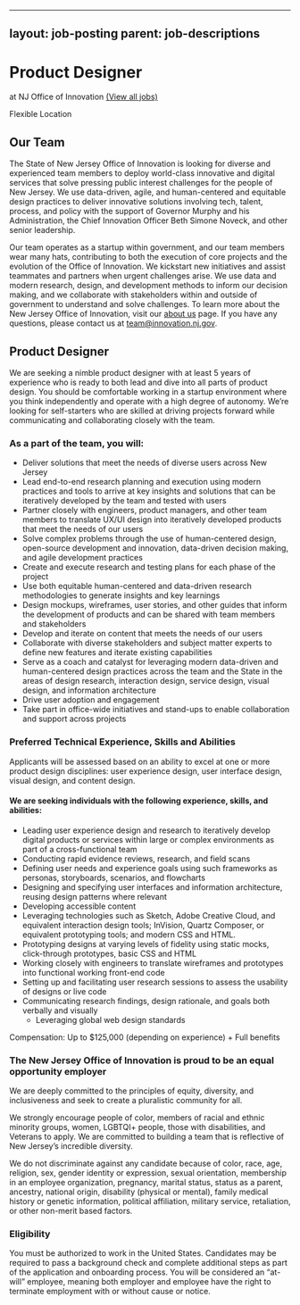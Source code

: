 
---
layout: job-posting
parent: job-descriptions
---




# Product Designer
at NJ Office of Innovation [(View all jobs)](https://innovation.nj.gov/join/)

Flexible Location

## Our Team
The State of New Jersey Office of Innovation is looking for diverse and experienced team members to deploy world-class innovative and digital services that solve pressing public interest challenges for the people of New Jersey. We use data-driven, agile, and human-centered and equitable design practices to deliver innovative solutions involving tech, talent, process, and policy with the support of Governor Murphy and his Administration, the Chief Innovation Officer Beth Simone Noveck, and other senior leadership.

Our team operates as a startup within government, and our team members wear many hats, contributing to both the execution of core projects and the evolution of the Office of Innovation. We kickstart new initiatives and assist teammates and partners when urgent challenges arise. We use data and modern research, design, and development methods to inform our decision making, and we collaborate with stakeholders within and outside of government to understand and solve challenges. To learn more about the New Jersey Office of Innovation, visit our [about us](https://innovation.nj.gov/about/) page. If you have any questions, please contact us at team@innovation.nj.gov.

## Product Designer

We are seeking a nimble product designer with at least 5 years of experience who is ready to both lead and dive into all parts of product design. You should be comfortable working in a startup environment where you think independently and operate with a high degree of autonomy. We’re looking for self-starters who are skilled at driving projects forward while communicating and collaborating closely with the team.

### As a part of the team, you will:
-   Deliver solutions that meet the needs of diverse users across New Jersey    
-   Lead end-to-end research planning and execution using modern practices and tools to arrive at key insights and solutions that can be iteratively developed by the team and tested with users    
-   Partner closely with engineers, product managers, and other team members to translate UX/UI design into iteratively developed products that meet the needs of our users    
-   Solve complex problems through the use of human-centered design, open-source development and innovation, data-driven decision making, and agile development practices    
-   Create and execute research and testing plans for each phase of the project    
-   Use both equitable human-centered and data-driven research methodologies to generate insights and key learnings    
-   Design mockups, wireframes, user stories, and other guides that inform the development of products and can be shared with team members and stakeholders    
-   Develop and iterate on content that meets the needs of our users    
-   Collaborate with diverse stakeholders and subject matter experts to define new features and iterate existing capabilities    
-   Serve as a coach and catalyst for leveraging modern data-driven and human-centered design practices across the team and the State in the areas of design research, interaction design, service design, visual design, and information architecture    
-   Drive user adoption and engagement    
-   Take part in office-wide initiatives and stand-ups to enable collaboration and support across projects
    
### Preferred Technical Experience, Skills and Abilities
Applicants will be assessed based on an ability to excel at one or more product design disciplines: user experience design, user interface design, visual design, and content design.

#### We are seeking individuals with the following experience, skills, and abilities:
-   Leading user experience design and research to iteratively develop digital products or services within large or complex environments as part of a cross-functional team    
-   Conducting rapid evidence reviews, research, and field scans    
-   Defining user needs and experience goals using such frameworks as personas, storyboards, scenarios, and flowcharts    
-   Designing and specifying user interfaces and information architecture, reusing design patterns where relevant    
-   Developing accessible content    
-   Leveraging technologies such as Sketch, Adobe Creative Cloud, and equivalent interaction design tools; InVision, Quartz Composer, or equivalent prototyping tools; and modern CSS and HTML.    
-   Prototyping designs at varying levels of fidelity using static mocks, click-through prototypes, basic CSS and HTML    
-   Working closely with engineers to translate wireframes and prototypes into functional working front-end code    
-   Setting up and facilitating user research sessions to assess the usability of designs or live code    
-   Communicating research findings, design rationale, and goals both verbally and visually
    -   Leveraging global web design standards
    
Compensation: Up to $125,000 (depending on experience) + Full benefits

### The New Jersey Office of Innovation is proud to be an equal opportunity employer
We are deeply committed to the principles of equity, diversity, and inclusiveness and seek to create a pluralistic community for all.

We strongly encourage people of color, members of racial and ethnic minority groups, women, LGBTQI+ people, those with disabilities, and Veterans to apply. We are committed to building a team that is reflective of New Jersey’s incredible diversity.

We do not discriminate against any candidate because of color, race, age, religion, sex, gender identity or expression, sexual orientation, membership in an employee organization, pregnancy, marital status, status as a parent, ancestry, national origin, disability (physical or mental), family medical history or genetic information, political affiliation, military service, retaliation, or other non-merit based factors.

### Eligibility
You must be authorized to work in the United States. Candidates may be required to pass a background check and complete additional steps as part of the application and onboarding process. You will be considered an “at-will” employee, meaning both employer and employee have the right to terminate employment with or without cause or notice.
